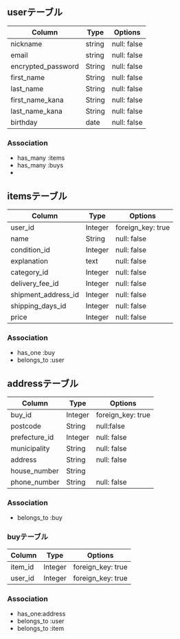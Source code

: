 
## userテーブル
|Column|Type|Options|
|------|----|-------|
|nickname|string|null: false|
|email|string|null: false|
|encrypted_password|String|null: false|
|first_name|String|null: false|
|last_name|String|null: false|
|first_name_kana|String|null: false|
|last_name_kana|String|null: false|
|birthday|date|null: false|

### Association
- has_many :items
- has_many :buys
- 




## itemsテーブル
|Column|Type|Options|
|------|----|-------|
|user_id|Integer|foreign_key: true|
|name|String|null: false|
|condition_id|Integer|null: false|
|explanation|text|null: false|
|category_id|Integer|null: false|
|delivery_fee_id|Integer|null: false|
|shipment_address_id|Integer|null: false|
|shipping_days_id|Integer|null: false|
|price|Integer|null: false|

### Association
- has_one  :buy
- belongs_to :user



## addressテーブル
|Column|Type|Options|
|------|----|-------|
|buy_id|Integer|foreign_key: true|
|postcode|String|null:false|
|prefecture_id|Integer|null: false|
|municipality|String|null: false|
|address|String|null: false|
|house_number|String|
|phone_number|String|null: false|


### Association
- belongs_to :buy



### buyテーブル
|Column|Type|Options|
|------|----|-------|
|item_id|Integer|foreign_key: true|
|user_id|Integer|foreign_key: true|

### Association
- has_one:address
- belongs_to :user
- belongs_to :item

